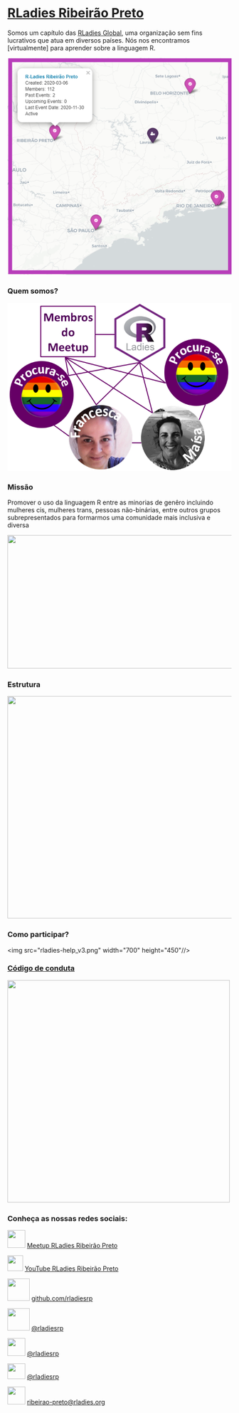 # [RLadies Ribeirão Preto](https://www.meetup.com/rladies-ribeirao-preto/) 

Somos um capítulo das [RLadies Global](https://rladies.org/), uma organização sem fins lucrativos que atua em diversos países. Nós nos encontramos [virtualmente] para aprender sobre a linguagem R.

<img src="rladies_dashboard4.png">

### Quem somos?

<img src="rladiesrp_quem_somos.png"> 

### Missão

Promover o uso da linguagem R entre as minorias de genêro incluindo mulheres cis, mulheres trans, pessoas não-binárias, entre outros grupos subrepresentados para formarmos uma comunidade mais inclusiva e diversa 

<img src="GEnder.jpg" width="550" height="300"/>

### Estrutura

<img src="RladiesStructure_v2_port.png" width="750" height="500">

### Como participar?

<img src="rladies-help_v3.png" width="700" height="450"//>

### [Código de conduta](https://guide.rladies.org/about/coc/#portuguese)

<img src="rladies_conduct.png" width="500" height="500"/>

### Conheça as nossas redes sociais:

<img src="meetup2.png" width="40" height="40" /> [Meetup RLadies Ribeirão Preto](https://www.meetup.com/rladies-ribeirao-preto/) 

<img src="youtube4.png" width="35" height="35" /> [YouTube RLadies Ribeirão Preto](https://www.youtube.com/channel/UCmxRvwPXXLdcv_lWkIqB1yA/about)

<img src="GitHub.png" width="50" height="50" /> [github.com/rladiesrp](https://github.com/rladiesrp)

<img src="facebook.png" width="50" height="50" /> [@rladiesrp](https://www.facebook.com/rladiesrp)

<img src="instagram4.png" width="40" height="40" /> [@rladiesrp](https://www.instagram.com/rladiesrp/)

<img src="logo.png" width="40" height="35" /> [@rladiesrp](https://twitter.com/rladiesrp)

<img src="email.png" width="40" height="40" /> [ribeirao-preto@rladies.org](mailto:ribeirao-preto@rladies.org)
